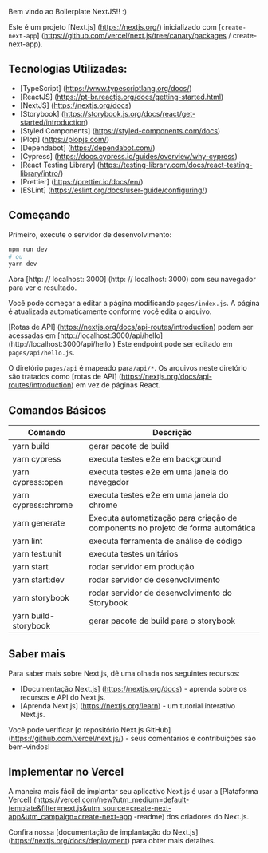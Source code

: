 Bem vindo ao Boilerplate NextJS!! :) 

Este é um projeto [Next.js] (https://nextjs.org/) inicializado com [`create-next-app`] (https://github.com/vercel/next.js/tree/canary/packages / create-next-app).

## Tecnologias Utilizadas:

- [TypeScript] (https://www.typescriptlang.org/docs/)
- [ReactJS] (https://pt-br.reactjs.org/docs/getting-started.html)
- [NextJS] (https://nextjs.org/docs)
- [Storybook] (https://storybook.js.org/docs/react/get-started/introduction)
- [Styled Components] (https://styled-components.com/docs)
- [Plop] (https://plopjs.com/)
- [Dependabot] (https://dependabot.com/)
- [Cypress] (https://docs.cypress.io/guides/overview/why-cypress)
- [React Testing Library] (https://testing-library.com/docs/react-testing-library/intro/)
- [Prettier] (https://prettier.io/docs/en/)
- [ESLint] (https://eslint.org/docs/user-guide/configuring/)

## Começando
Primeiro, execute o servidor de desenvolvimento:

```bash
npm run dev
# ou
yarn dev
```

Abra [http: // localhost: 3000] (http: // localhost: 3000) com seu navegador para ver o resultado.

Você pode começar a editar a página modificando `pages/index.js`. A página é atualizada automaticamente conforme você edita o arquivo.

[Rotas de API] (https://nextjs.org/docs/api-routes/introduction) podem ser acessadas em [http://localhost:3000/api/hello] (http://localhost:3000/api/hello ) Este endpoint pode ser editado em `pages/api/hello.js`.

O diretório `pages/api` é mapeado para` /api/* `. Os arquivos neste diretório são tratados como [rotas de API] (https://nextjs.org/docs/api-routes/introduction) em vez de páginas React.

## Comandos Básicos
Comando   | Descrição
--------- | ------
yarn build | gerar pacote de build
yarn cypress | executa testes e2e em background
yarn cypress:open | executa testes e2e em uma janela do navegador
yarn cypress:chrome | executa testes e2e em uma janela do chrome
yarn generate | Executa automatização para criação de components no projeto de forma automática
yarn lint | executa ferramenta de análise de código
yarn test:unit | executa testes unitários
yarn start | rodar servidor em produção
yarn start:dev | rodar servidor de desenvolvimento
yarn storybook | rodar servidor de desenvolvimento do Storybook
yarn build-storybook | gerar pacote de build para o storybook


## Saber mais

Para saber mais sobre Next.js, dê uma olhada nos seguintes recursos:

- [Documentação Next.js] (https://nextjs.org/docs) - aprenda sobre os recursos e API do Next.js.
- [Aprenda Next.js] (https://nextjs.org/learn) - um tutorial interativo Next.js.

Você pode verificar [o repositório Next.js GitHub] (https://github.com/vercel/next.js/) - seus comentários e contribuições são bem-vindos!

## Implementar no Vercel

A maneira mais fácil de implantar seu aplicativo Next.js é usar a [Plataforma Vercel] (https://vercel.com/new?utm_medium=default-template&filter=next.js&utm_source=create-next-app&utm_campaign=create-next-app -readme) dos criadores do Next.js.

Confira nossa [documentação de implantação do Next.js] (https://nextjs.org/docs/deployment) para obter mais detalhes.
